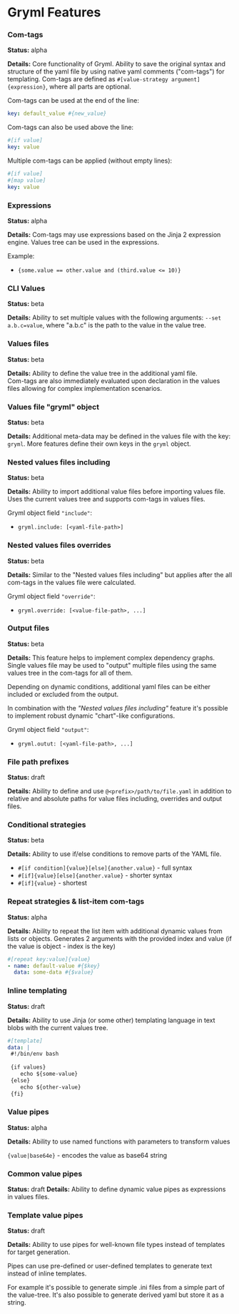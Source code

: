 
# Gryml Features

### Com-tags

**Status:** alpha

**Details:** 
Core functionality of Gryml. Ability to save the original syntax and structure of the yaml file by using native yaml
comments ("com-tags") for templating. Com-tags are defined as `#[value-strategy argument]{expression}`, where all
parts are optional.

Com-tags can be used at the end of the line:

```yaml
key: default_value #{new_value}
```

Com-tags can also be used above the line:

```yaml
#[if value]
key: value
```

Multiple com-tags can be applied (without empty lines): 

```yaml
#[if value]
#[map value]
key: value
```

### Expressions

**Status:** alpha

**Details:**
Com-tags may use expressions based on the Jinja 2 expression engine. Values tree can be used
in the expressions. 

Example:

- `{some.value == other.value and (third.value <= 10)}`

### CLI Values

**Status:** beta

**Details:** 
Ability to set multiple values with the following arguments: `--set a.b.c=value`, where "a.b.c" is the path to the value
in the value tree. 

### Values files 

**Status:** beta

**Details:** 
Ability to define the value tree in the additional yaml file.  
Com-tags are also immediately evaluated upon declaration in the values files allowing for complex
implementation scenarios.

### Values file "gryml" object

**Status:** beta

**Details:** 
Additional meta-data may be defined in the values file with the key: `gryml`. 
More features define their own keys in the `gryml` object.

### Nested values files including
 
**Status:** beta

**Details:** Ability to import additional value files before importing values file. Uses the current
values tree and supports com-tags in values files. 

Gryml object field `"include"`:
 
- `gryml.include: [<yaml-file-path>]`

### Nested values files overrides
 
**Status:** beta

**Details:** 
Similar to the "Nested values files including" but applies after the all com-tags in the values
file were calculated.

Gryml object field `"override"`:

- `gryml.override: [<value-file-path>, ...]`

  
### Output files  
 
**Status:** beta

**Details:** 
This feature helps to implement complex dependency graphs. Single values file may be used to
"output" multiple files using the same values tree in the com-tags for all of them.

Depending on dynamic conditions, additional yaml files can be either included or excluded from
the output.

In combination with the *"Nested values files including"* feature it's possible to implement
robust dynamic "chart"-like configurations.

Gryml object field `"output"`:

- `gryml.outut: [<yaml-file-path>, ...]`

### File path prefixes

**Status:** draft

**Details:** 
Ability to define and use `@<prefix>/path/to/file.yaml` in addition to relative and absolute
paths for value files including, overrides and output files.  

### Conditional strategies 

**Status:** beta

**Details:** Ability to use if/else conditions to remove parts of the YAML file.  

- `#[if condition]{value}[else]{another.value}` - full syntax
- `#[if]{value}[else]{another.value}` - shorter syntax
- `#[if]{value}` - shortest

### Repeat strategies & list-item com-tags

**Status:** alpha

**Details:** Ability to repeat the list item with additional dynamic values from lists or objects.
Generates 2 arguments with the provided index and value (if the value is object - index is the key)

```yaml
#[repeat key:value]{value}
- name: default-value #{$key}
  data: some-data #{$value}
```  

### Inline templating

**Status:** draft

**Details:** Ability to use Jinja (or some other) templating language in text blobs with 
the current values tree.

```yaml
#[template]
data: |
 #!/bin/env bash 
    
 {if values}
    echo ${some-value}   
 {else}
    echo ${other-value}
 {fi}
```

### Value pipes

**Status:** alpha

**Details:**
 Ability to use named functions with parameters to transform values

`{value|base64e}` - encodes the value as base64 string  

### Common value pipes

**Status:** draft
**Details:**
 Ability to define dynamic value pipes as expressions in values files.

### Template value pipes

**Status:** draft

**Details:** Ability to use pipes for well-known file types instead of templates for
target generation. 

Pipes can use pre-defined or user-defined templates to generate text instead of inline
templates. 

For example it's possible to generate simple .ini files from a simple part of the value-tree.
It's also possible to generate derived yaml but store it as a string.

 


